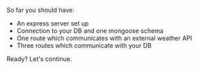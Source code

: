 
So far you should have:

  

-   An express server set up
-   Connection to your DB and one mongoose schema
-   One route which communicates with an external weather API
-   Three routes which communicate with your DB

  

Ready? Let's continue.
